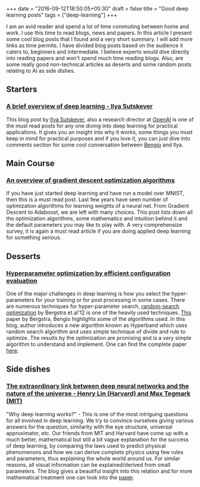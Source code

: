 +++
date = "2016-09-12T18:50:05+05:30"
draft = false
title = "Good deep learning posts"
tags = ["deep-learning"]
+++

I am an avid reader and spend a lot of time commuting between home and work. I use this time to read blogs, news and papers. In this article I present some cool blog posts that I found and a very short summary. I will add more links as time permits. I have divided blog posts based on the audience it caters to, beginners and intermediate. I believe experts would dive directly into reading papers and won't spend much time reading blogs. Also, are some really good non-technical articles as deserts and some random posts relating to AI as side dishes.

## Starters

### [A brief overview of deep learning - Ilya Sutskever](http://yyue.blogspot.in/2015/01/a-brief-overview-of-deep-learning.html)

This blog post by [Ilya Sutskever](http://www.cs.toronto.edu/~ilya/), also a research director at [OpenAI](https://openai.com) is one of the must read posts for any one diving into deep learning for practical applications. It gives you an insight into why it works, some things you must keep in mind for practical purposes and if you love it, you can just dive into comments section for some cool conversation between [Bengio](http://www.iro.umontreal.ca/~bengioy/yoshua_en/index.html) and Ilya.

## Main Course

### [An overview of gradient descent optimization algorithms](http://sebastianruder.com/optimizing-gradient-descent/)

If you have just started deep learning and have run a model over MNIST, then this is a must read post. Last few years have seen number of optimization algorithms for learning weights of a neural net. From Gradient Descent to Adaboost, we are left with many choices. This post lists down all the optimization algorithms, some mathematics and intuition behind it and the default parameters you may like to play with. A very comprehensize survey, it is again a must read article if you are doing applied deep learning for something serious.

## Desserts

### [Hyperparameter optimization by efficient configuration evaluation](http://www.argmin.net/2016/06/23/hyperband/)

One of the major challenges in deep learning is how you select the hyper-parameters for your training or for post processing in some cases. There are numerous techniques for hyper-parameter search, [random-search optimization](http://www.jmlr.org/papers/volume13/bergstra12a/bergstra12a.pdf) by Bergstra et.al'12 is one of the heavily used techniques. [This](https://papers.nips.cc/paper/4443-algorithms-for-hyper-parameter-optimization.pdf) paper by Bergstra, Bengio highlights some of the algorithms used. In this blog, author introduces a new algorithm known as Hyperband which uses random search algorithm and uses simple technique of divide and rule to optimize. The results by the optimization are promising and is a very simple algorithm to understand and implement. One can find the complete paper [here](https://people.eecs.berkeley.edu/~kjamieson/hyperband.html).

## Side dishes

### [The extraordinary link between deep neural networks and the nature of the universe - Henry Lin (Harvard) and Max Tegmark (MIT) ](https://www.technologyreview.com/s/602344/the-extraordinary-link-between-deep-neural-networks-and-the-nature-of-the-universe/)

"Why deep learning works?" - This is one of the most intriguing questions for all involved in deep learning. We try to convince ourselves giving various answers for the question, similarity with the eye structure, universal approximator, etc. Our friends from MIT and Harvard have come up with a much better, mathematical but still a bit vague explanation for the success of deep learning, by comparing the laws used to predict physical phenomenons and how we can derive complete physics using few rules and parameters, thus explaining the whole world around us. For similar reasons, all visual information can be explained/derived from small parameters. The blog gives a beautiful insight into this relation and for more mathematical treatment one can look into the [paper](http://arxiv.org/abs/1608.08225).
